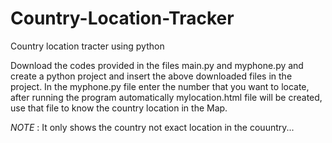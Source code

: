 # Country-Location-Tracker
Country location tracter using python

Download the codes provided in the files main.py and myphone.py and create a python project and insert the above downloaded files in the project. In the myphone.py file enter the number that you want to locate, after running the program automatically mylocation.html file will be created,  use that file to know the country location in the Map.

*NOTE* : It only shows the country not exact location in the couuntry...
